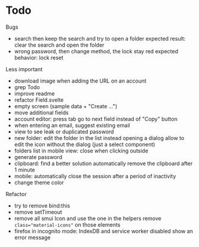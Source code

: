 # Todo
Bugs
- search then keep the search and try to open a folder
  expected result: clear the search and open the folder
- wrong password, then change method, the lock stay red
  expected behavior: lock reset

Less important
- download image when adding the URL on an account
- grep Todo
- improve readme
- refactor Field.svelte
- empty screen (sample data + "Create ...")
- move additional fields
- account editor: press tab go to next field instead of "Copy" button
- when entering an email, suggest existing email
- view to see leak or duplicated password
- new folder: edit the folder in the list instead opening a dialog
  allow to edit the icon without the dialog (just a select component)
- folders list in mobile view: close when clicking outside
- generate password
- clipboard: find a better solution
  automatically remove the clipboard after 1 minute
- mobile: automatically close the session after a period of inactivity
- change theme color

Refactor
- try to remove bind:this
- remove setTimeout
- remove all smui Icon and use the one in the helpers
  remove `class="material-icons"` on those elements
- firefox in incognito mode: IndexDB and service worker disabled
  show an error message
